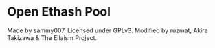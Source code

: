 # Open Ethash Pool
Made by sammy007. Licensed under GPLv3. Modified by ruzmat, Akira Takizawa & The Ellaism Project.
